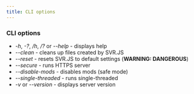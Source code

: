 ```yaml
---
title: CLI options
---
```


### CLI options

- _-h_, _-?_, _/h_, _/?_ or _--help_ - displays help
- _--clean_ - cleans up files created by SVR.JS
- _--reset_ - resets SVR.JS to default settings (**WARNING: DANGEROUS**)
- _--secure_ - runs HTTPS server
- _--disable-mods_ - disables mods (safe mode)
- _--single-threaded_ - runs single-threaded
- _-v_ or _--version_ - displays server version
